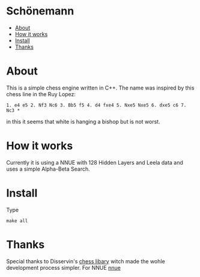 # Schönemann
- [About](#about)
- [How it works](#how-it-works)
- [Install](#install)
- [Thanks](#thanks)

# About
This is a simple chess engine written in C++. The name was inspired by this chess line in the Ruy Lopez:
```
1. e4 e5 2. Nf3 Nc6 3. Bb5 f5 4. d4 fxe4 5. Nxe5 Nxe5 6. dxe5 c6 7. Nc3 *
```
in this it seems that white is hanging a bishop but is not worst.

# How it works
Currently it is using a NNUE with 128 Hidden Layers and Leela data and uses a simple Alpha-Beta Search.

# Install
Type 
  ```
  make all
  ```

#  Thanks
Special thanks to Disservin's [chess libary](https://github.com/Disservin/chess-library/) witch made the wohle development process simpler.
For NNUE [nnue](https://github.com/TheBlackPlague/MantaRay)
